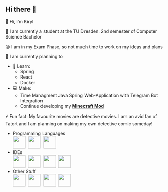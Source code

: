## Hi there 👋


👋 Hi, I'm Kiryl

📖 I am currently a student at the TU Dresden. 2nd semester of Computer Science Bachelor

😣 I am in my Exam Phase, so not much time to work on my ideas and plans

🔭 I am currently planning to 
- 🌱 Learn:
  - Spring
  - React
  - Docker
- 💻 Make:
  - Time Managment Java Spring Web-Application with Telegram Bot Integration
  - Continue developing my **[Minecraft Mod](https://github.com/xSpleet/Magpie)**

⚡ Fun fact: My favourite movies are detective movies. I am an avid fan of Tatort and I am planning on making my own detective comic someday!

- Programming Languages
  <div>
    <img src="https://cdn.jsdelivr.net/gh/devicons/devicon@latest/icons/java/java-original.svg" width="40" height="40"/>&nbsp
    <img src="https://cdn.jsdelivr.net/gh/devicons/devicon@latest/icons/python/python-original.svg" width="40" height="40"/>&nbsp
    <img src="https://cdn.jsdelivr.net/gh/devicons/devicon@latest/icons/cplusplus/cplusplus-original.svg" width="40" height="40"/>&nbsp
  </div>
- IDEs
  <div>
    <img src="https://cdn.jsdelivr.net/gh/devicons/devicon@latest/icons/intellij/intellij-original.svg" width="40" height="40"/>&nbsp
    <img src="https://cdn.jsdelivr.net/gh/devicons/devicon@latest/icons/pycharm/pycharm-original.svg" width="40" height="40"/>&nbsp
     <img src="https://cdn.jsdelivr.net/gh/devicons/devicon@latest/icons/eclipse/eclipse-original.svg" width="40" height="40"/>&nbsp
    <img src="https://cdn.jsdelivr.net/gh/devicons/devicon@latest/icons/vscode/vscode-original.svg" width="40" height="40"/>
  </div>
- Other Stuff
  <div>
    <img src="https://cdn.jsdelivr.net/gh/devicons/devicon@latest/icons/git/git-original.svg" width="40" height="40"/>&nbsp
    <img src="https://cdn.jsdelivr.net/gh/devicons/devicon@latest/icons/mysql/mysql-original.svg" width="40" height="40"/>&nbsp
    <img src="https://cdn.jsdelivr.net/gh/devicons/devicon@latest/icons/ubuntu/ubuntu-original.svg" width="40" height="40"/>&nbsp
    <img src="https://cdn.jsdelivr.net/gh/devicons/devicon@latest/icons/photoshop/photoshop-original.svg" width="40" height="40"/>
  </div>
